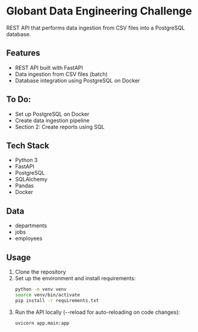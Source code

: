 # Globant Data Engineering Challenge

REST API that performs data ingestion from CSV files into a PostgreSQL database.

## Features

- REST API built with FastAPI
- Data ingestion from CSV files (batch)
- Database integration using PostgreSQL on Docker

## To Do:

- Set up PostgreSQL on Docker
- Create data ingestion pipeline
- Section 2: Create reports using SQL

## Tech Stack

- Python 3
- FastAPI
- PostgreSQL
- SQLAlchemy
- Pandas
- Docker

## Data

- departments
- jobs
- employees

## Usage

1. Clone the repository
2. Set up the environment and install requirements:
   ```bash
   python -m venv venv
   source venv/bin/activate
   pip install -r requirements.txt
3. Run the API locally  (--reload for auto-reloading on code changes):
   ```bash
   uvicorn app.main:app